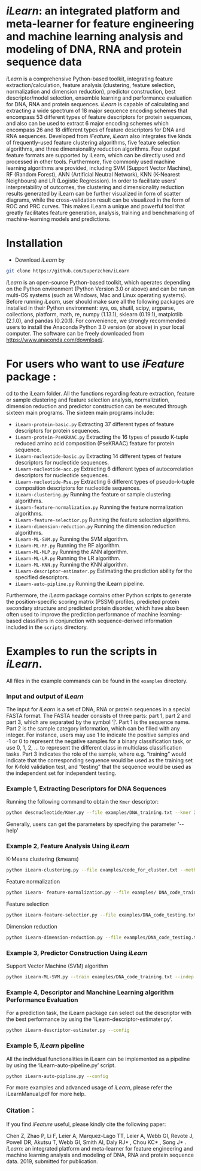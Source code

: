 # *iLearn*: an integrated platform and meta-learner for feature engineering and machine learning analysis and modeling of DNA, RNA and protein sequence data

*iLearn* is a comprehensive Python-based toolkit, integrating feature extraction/calculation, feature analysis (clustering, feature selection, normalization and dimension reduction), predictor construction, best descriptor/model selection, ensemble learning and performance evaluation for DNA, RNA and protein sequences. *iLearn* is capable of calculating and extracting a wide spectrum of 18 major sequence encoding schemes that encompass 53 different types of feature descriptors for protein sequences, and also can be used to extract 6 major encoding schemes which encompass 26 and 18 different types of feature descriptors for DNA and RNA sequences. Developed from *iFeature*, *iLearn* also integrates five kinds of frequently-used feature clustering algorithms, five feature selection algorithms, and three dimensionality reduction algorithms. Four output feature formats are supported by iLearn, which can be directly used and processed in other tools. Furthermore, five commonly used machine learning algorithms are provided, including SVM (Support Vector Machine), RF (Random Forest), ANN (Artificial Neutral Network), KNN (K-Nearest Neighbours) and LR (Logistic Regression). In order to facilitate users’ interpretability of outcomes, the clustering and dimensionality reduction results generated by iLearn can be further visualized in form of scatter diagrams, while the cross-validation result can be visualized in the form of ROC and PRC curves. This makes iLearn a unique and powerful tool that greatly facilitates feature generation, analysis, training and benchmarking of machine-learning models and predictions.
# Installation

  - Download *iLearn* by 
  ```sh
  git clone https://github.com/Superzchen/iLearn
  ```
  *iLearn* is an open-source Python-based toolkit, which operates depending on the Python environment (Python Version 3.0 or above) and can be run on multi-OS systems (such as Windows, Mac and Linux operating systems). Before running *iLearn*, user should make sure all the following packages are installed in their Python environment: sys, os, shutil, scipy, argparse, collections, platform, math, re, numpy (1.13.1), sklearn (0.19.1), matplotlib (2.1.0), and pandas (0.20.1). For convenience, we strongly recommended users to install the Anaconda Python 3.0 version (or above) in your local computer. The software can be freely downloaded from https://www.anaconda.com/download/.
# For users who want to use *iFeature* package :
cd to the iLearn folder. All the functions regarding feature extraction, feature or sample clustering and feature selection analysis, normalization, dimension reduction and predictor construction can be executed through sixteen main programs. 
The sixteen main programs include:
* `iLearn-protein-basic.py` Extracting 37 different types of feature descriptors for protein sequences.
* `iLearn-protein-PseKRAAC.py` Extracting the 16 types of pseudo K-tuple reduced amino acid composition (PseKRAAC) feature for protein sequence.
* `iLearn-nucleotide-basic.py` Extracting 14 different types of feature descriptors for nucleotide sequences.
* `iLearn-nucleotide-acc.py` Extracting 6 different types of autocorrelation descriptors for nucleotide sequences.
* `iLearn-nucleotide-Pse.py` Extracting 6 different types of pseudo-k-tuple composition descriptors for nucleotide sequences.
* `iLearn-clustering.py` Running the feature or sample clustering algorithms.
* `iLearn-feature-normalization.py` Running the feature normalization algorithms.
* `iLearn-feature-selectior.py` Running the feature selection algorithms.
* `iLearn-dimension-reduction.py` Running the dimension reduction algorithms.
* `iLearn-ML-SVM.py` Running the SVM algorithm.
* `iLearn-ML-RF.py` Running the RF algorithm.
* `iLearn-ML-MLP.py` Running the ANN algorithm.
* `iLearn-ML-LR.py` Running the LR algorithm.
* `iLearn-ML-KNN.py` Running the KNN algorithm.
* `iLearn-descriptor-estimater.py` Estimating the prediction ability for the specified descriptors.
* `iLearn-auto-pipline.py` Running the iLearn pipeline.

Furthermore, the *iLearn* package contains other Python scripts to generate the position-specific scoring matrix (PSSM) profiles, predicted protein secondary structure and predicted protein disorder, which have also been often used to improve the prediction performance of machine learning-based classifiers in conjunction with sequence-derived information included in the `scripts` directory.
# Examples to run the scripts in *iLearn*. 
All files in the example commands can be found in the `examples` directory. 
### Input and output of *iLearn*
The input for *iLearn* is a set of DNA, RNA or protein sequences in a special FASTA format. The FASTA header consists of three parts: part 1, part 2 and part 3, which are separated by the symbol ‘|’. Part 1 is the sequence name. Part 2 is the sample category information, which can be filled with any integer. For instance, users may use 1 to indicate the positive samples and -1 or 0 to represent the negative samples for a binary classification task, or use 0, 1, 2, … to represent the different class in multiclass classification tasks. Part 3 indicates the role of the sample, where e.g. “training” would indicate that the corresponding sequence would be used as the training set for K-fold validation test, and “testing” that the sequence would be used as the independent set for independent testing.  

### Example 1, Extracting Descriptors for DNA Sequences
Running the following command to obtain the `Kmer` descriptor:
```sh
python descnucleotide/Kmer.py --file examples/DNA_training.txt --kmer 3 --upto --normalize --format csv
```
Generally, users can get the parameters by specifying the parameter '--help'

### Example 2, Feature Analysis Using *iLearn*
K-Means clustering (kmeans)
```sh
python iLearn-clustering.py --file examples/code_for_cluster.txt --method kmeans --sof sample --nclusters 2
```
Feature normalization
```sh
python iLearn- feature-normalization.py --file examples/ DNA_code_training.txt --method ZScore --format svm
``` 
Feature selection
```sh
python iLearn-feature-selectior.py --file examples/DNA_code_testing.txt --method CHI2 --format svm
``` 
Dimension reduction
```sh
python iLearn-dimension-reduction.py --file examples/DNA_code_testing.txt --method pca --format svm
```

### Example 3, Predictor Construction Using *iLearn*
Support Vector Machine (SVM) algorithm
```sh
python iLearn-ML-SVM.py --train examples/DNA_code_training.txt --indep examples/DNA_code_testing.txt --format svm --batch 0.5 --out SVM
```

### Example 4, Descriptor and Manchine Learning algorithm Performance Evaluation
For a prediction task, the iLearn package can select out the descriptor with the best performance by using the ‘iLearn-descriptor-estimater.py’.
```sh
python iLearn-descriptor-estimater.py --config
```

### Example 5, *iLearn* pipeline
All the individual functionalities in iLearn can be implemented as a pipeline by using the ‘iLearn-auto-pipeline.py’ script.
```sh
python iLearn-auto-pipline.py --config
```

For more examples and advanced usage of *iLearn*, please refer the iLearnManual.pdf for more help.

### Citation：
If you find *iFeature* useful, please kindly cite the following paper:

Chen Z, Zhao P, Li F, Leier A, Marquez-Lago TT, Leier A, Webb GI, Revote J, Powell DR, Akutsu T, Webb GI, Smith AI, Daly RJ* , Chou KC* , Song J* . *iLearn*: an integrated platform and meta-learner for feature engineering and machine learning analysis and modeling of DNA, RNA and protein sequence data. 2019, submitted for publication.
